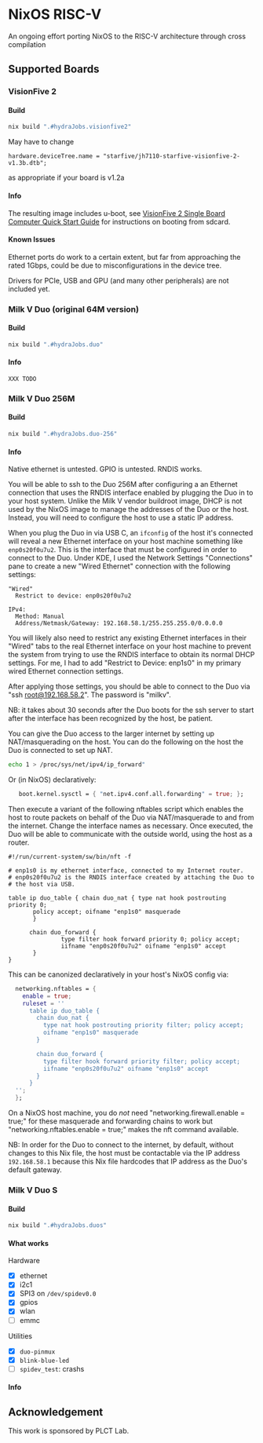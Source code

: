 # NixOS RISC-V
An ongoing effort porting NixOS to the RISC-V architecture through cross compilation

## Supported Boards

### VisionFive 2

#### Build
```bash
nix build ".#hydraJobs.visionfive2"
```

May have to change
```
hardware.deviceTree.name = "starfive/jh7110-starfive-visionfive-2-v1.3b.dtb";
```
as appropriate if your board is v1.2a

#### Info
The resulting image includes u-boot, see [VisionFive 2 Single Board Computer Quick Start Guide](https://doc.rvspace.org/VisionFive2/Quick_Start_Guide/VisionFive2_SDK_QSG/boot_mode_settings.html) for instructions on booting from sdcard.

#### Known Issues
Ethernet ports do work to a certain extent, but far from approaching the rated 1Gbps, could be due to misconfigurations in the device tree.

Drivers for PCIe, USB and GPU (and many other peripherals) are not included yet.

### Milk V Duo (original 64M version)

#### Build

```bash
nix build ".#hydraJobs.duo"
```

#### Info

`XXX TODO`

### Milk V Duo 256M

#### Build
```bash
nix build ".#hydraJobs.duo-256"
```

#### Info

Native ethernet is untested. GPIO is untested.  RNDIS works.

You will be able to ssh to the Duo 256M after configuring a an Ethernet
connection that uses the RNDIS interface enabled by plugging the Duo in to your
host system.  Unlike the Milk V vendor buildroot image, DHCP is not used by the
NixOS image to manage the addresses of the Duo or the host. Instead, you will
need to configure the host to use a static IP address.

When you plug the Duo in via USB C, an `ifconfig` of the host it's connected
will reveal a new Ethernet interface on your host machine something like
`enp0s20f0u7u2`.  This is the interface that must be configured in order to
connect to the Duo. Under KDE, I used the Network Settings "Connections" pane
to create a new "Wired Ethernet" connection with the following settings:

```
"Wired"
  Restrict to device: enp0s20f0u7u2

IPv4:
  Method: Manual
  Address/Netmask/Gateway: 192.168.58.1/255.255.255.0/0.0.0.0
```

You will likely also need to restrict any existing Ethernet interfaces in
their "Wired" tabs to the real Ethernet interface on your host machine to
prevent the system from trying to use the RNDIS interface to obtain its normal
DHCP settings. For me, I had to add "Restrict to Device: enp1s0" in my primary
wired Ethernet connection settings.

After applying those settings, you should be able to connect to the Duo via
"ssh root@192.168.58.2".  The password is "milkv".

NB: it takes about 30 seconds after the Duo boots for the ssh server to start
after the interface has been recognized by the host, be patient.

You can give the Duo access to the larger internet by setting up
NAT/masquerading on the host.  You can do the following on the host the Duo is
connected to set up NAT.

```bash
echo 1 > /proc/sys/net/ipv4/ip_forward"
```

Or (in NixOS) declaratively:

```nix
   boot.kernel.sysctl = { "net.ipv4.conf.all.forwarding" = true; };
```

Then execute a variant of the following nftables script which enables the host
to route packets on behalf of the Duo via NAT/masquerade to and from the
internet.  Change the interface names as necessary.  Once executed, the Duo
will be able to communicate with the outside world, using the host as a
router.

```
#!/run/current-system/sw/bin/nft -f

# enp1s0 is my ethernet interface, connected to my Internet router.
# enp0s20f0u7u2 is the RNDIS interface created by attaching the Duo to
# the host via USB.

table ip duo_table { chain duo_nat { type nat hook postrouting priority 0;
       policy accept; oifname "enp1s0" masquerade
       }

      chain duo_forward {
               type filter hook forward priority 0; policy accept;
               iifname "enp0s20f0u7u2" oifname "enp1s0" accept
       }
}
```

This can be canonized declaratively in your host's NixOS config via:

```nix
  networking.nftables = {
    enable = true;
    ruleset = ''
      table ip duo_table {
        chain duo_nat {
          type nat hook postrouting priority filter; policy accept;
          oifname "enp1s0" masquerade
        }

        chain duo_forward {
          type filter hook forward priority filter; policy accept;
          iifname "enp0s20f0u7u2" oifname "enp1s0" accept
        }
      }
  '';
  };
```

On a NixOS host machine, you do *not* need "networking.firewall.enable = true;"
for these masquerade and forwarding chains to work but
"networking.nftables.enable = true;" makes the nft command available.

NB: In order for the Duo to connect to the internet, by default, without
changes to this Nix file, the host must be contactable via the IP address
`192.168.58.1` because this Nix file hardcodes that IP address as the Duo's
default gateway.

### Milk V Duo S 

#### Build

```bash
nix build ".#hydraJobs.duos"
```


#### What works

Hardware

* [x] ethernet
* [x] i2c1
* [x] SPI3 on `/dev/spidev0.0`
* [x] gpios
* [x] wlan
* [ ] emmc

Utilities

* [x] `duo-pinmux`
* [x] `blink-blue-led`
* [ ] `spidev_test`: crashs

#### Info

## Acknowledgement
This work is sponsored by PLCT Lab.
